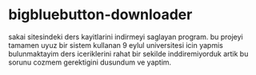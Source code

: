 # bigbluebutton-downloader
sakai sitesindeki ders  kayitlarini indirmeyi saglayan program.
bu projeyi tamamen uyuz bir sistem kullanan 9 eylul universitesi icin yapmis bulunmaktayim ders iceriklerini rahat bir sekilde inddiremiyorduk artik bu sorunu  cozmem gerektigini dusundum ve yaptim.
